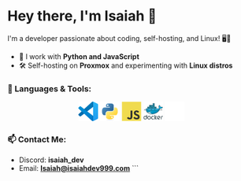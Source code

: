 # Hey there, I'm Isaiah 👋

I'm a developer passionate about coding, self-hosting, and Linux! 🖥️🚀

- 🔧 I work with **Python and JavaScript**
- 🛠️ Self-hosting on **Proxmox** and experimenting with **Linux distros**


### 🌟 Languages & Tools:

<div align="center">
  <img src="./img/vscode.svg" alt="Visual Studio Code" width="40px" />
  <img src="./img/python.svg" alt="Python" width="40px" />
  <img src="./img/javascript.svg" alt="Java" width="40px" />
  <img src="./img/docker.svg" alt="Docker" width="40px" />
  <img src="./img/github.svg" alt="Github" width="40px" />
</div>

### 📫 Contact Me: 

- Discord: **isaiah_dev**
- Email: **Isaiah@isaiahdev999.com** ```
